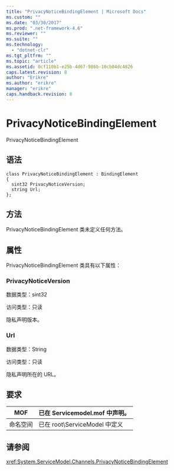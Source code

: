 ```yaml
---
title: "PrivacyNoticeBindingElement | Microsoft Docs"
ms.custom: ""
ms.date: "03/30/2017"
ms.prod: ".net-framework-4.6"
ms.reviewer: ""
ms.suite: ""
ms.technology: 
  - "dotnet-clr"
ms.tgt_pltfrm: ""
ms.topic: "article"
ms.assetid: 0cf110b1-e25b-4d67-986b-10cb04dc4826
caps.latest.revision: 8
author: "Erikre"
ms.author: "erikre"
manager: "erikre"
caps.handback.revision: 8
---
```

# PrivacyNoticeBindingElement
PrivacyNoticeBindingElement  
  
## 语法  
  
```  
class PrivacyNoticeBindingElement : BindingElement  
{  
  sint32 PrivacyNoticeVersion;  
  string Url;  
};  
```  
  
## 方法  
 PrivacyNoticeBindingElement 类未定义任何方法。  
  
## 属性  
 PrivacyNoticeBindingElement 类具有以下属性：  
  
### PrivacyNoticeVersion  
 数据类型：sint32  
  
 访问类型：只读  
  
 隐私声明版本。  
  
### Url  
 数据类型：String  
  
 访问类型：只读  
  
 隐私声明所在的 URL。  
  
## 要求  
  
|MOF|已在 Servicemodel.mof 中声明。|  
|---------|------------------------------|  
|命名空间|已在 root\\ServiceModel 中定义|  
  
## 请参阅  
 <xref:System.ServiceModel.Channels.PrivacyNoticeBindingElement>